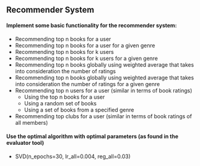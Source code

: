 ## Recommender System
#### Implement some basic functionality for the recommender system:
+ Recommending top n books for a user 
+ Recommending top n books for a user for a given genre
+ Recommending top n books for k users
+ Recommending top n books for k users for a given genre
+ Recommending top n books globally using weighted average that takes into consideration the number of ratings
+ Recommending top n books globally using weighted average that takes into consideration the number of ratings for a given genre
+ Recommending top n users for a user (similar in terms of book ratings)
  + Using the top n books for a user
  + Using a random set of books
  + Using a set of books from a specified genre
+ Recommending top clubs for a user (similar in terms of book ratings of all members)

#### Use the optimal algorithm with optimal parameters (as found in the evaluator tool)
+ SVD(n_epochs=30, lr_all=0.004, reg_all=0.03)